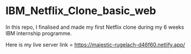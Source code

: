 # IBM_Netflix_Clone_basic_web


In this repo, I finalised and made my first Netflix clone during my 6 weeks IBM internship programme.

Here is my live server link = https://majestic-rugelach-d46f60.netlify.app/
